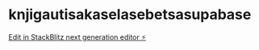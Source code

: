 # knjigautisakaselasebetsasupabase

[Edit in StackBlitz next generation editor ⚡️](https://stackblitz.com/~/github.com/tan3333-jok/knjigautisakaselasebetsasupabase)